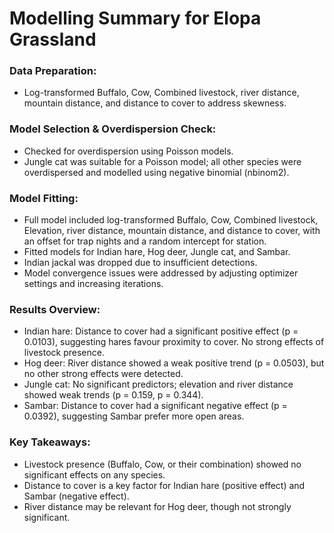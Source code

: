 # Modelling Summary for Elopa Grassland

### Data Preparation:

- Log-transformed Buffalo, Cow, Combined livestock, river distance, mountain distance, and distance to cover to address skewness.

### Model Selection & Overdispersion Check:

- Checked for overdispersion using Poisson models.
- Jungle cat was suitable for a Poisson model; all other species were overdispersed and modelled using negative binomial (nbinom2).

### Model Fitting:

- Full model included log-transformed Buffalo, Cow, Combined livestock, Elevation, river distance, mountain distance, and distance to cover, with an offset for trap nights and a random intercept for station.
- Fitted models for Indian hare, Hog deer, Jungle cat, and Sambar.
- Indian jackal was dropped due to insufficient detections.
- Model convergence issues were addressed by adjusting optimizer settings and increasing iterations.

### Results Overview:

- Indian hare: Distance to cover had a significant positive effect (p = 0.0103), suggesting hares favour proximity to cover. No strong effects of livestock presence.
- Hog deer: River distance showed a weak positive trend (p = 0.0503), but no other strong effects were detected.
- Jungle cat: No significant predictors; elevation and river distance showed weak trends (p = 0.159, p = 0.344).
- Sambar: Distance to cover had a significant negative effect (p = 0.0392), suggesting Sambar prefer more open areas.

### Key Takeaways:

- Livestock presence (Buffalo, Cow, or their combination) showed no significant effects on any species.
- Distance to cover is a key factor for Indian hare (positive effect) and Sambar (negative effect).
- River distance may be relevant for Hog deer, though not strongly significant.
